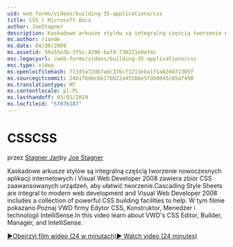 ```yaml
---
uid: web-forms/videos/building-35-applications/css
title: CSS | Microsoft Docs
author: JoeStagner
description: Kaskadowe arkusze stylów są integralną częścią tworzenie nowoczesnych aplikacji internetowych i Visual Web Developer 2008 zawiera kolekcję CSS zaawansowanych urządzeń, aby ułatwić tworzenie...
ms.author: riande
ms.date: 04/30/2009
ms.assetid: 50a55e3b-3f5c-429b-baf9-730221e9ef4c
msc.legacyurl: /web-forms/videos/building-35-applications/css
msc.type: video
ms.openlocfilehash: f11d3a72db7adc376cf1213eba1f1a820471305f
ms.sourcegitcommit: 24b1f6decbb17bb22a45166e5fdb0845c65af498
ms.translationtype: MT
ms.contentlocale: pl-PL
ms.lasthandoff: 03/01/2019
ms.locfileid: "57076187"
---
```

<a name="css"></a><span data-ttu-id="c2a0e-103">CSS</span><span class="sxs-lookup"><span data-stu-id="c2a0e-103">CSS</span></span>
====================
<span data-ttu-id="c2a0e-104">przez [Stagner Jan](https://github.com/JoeStagner)</span><span class="sxs-lookup"><span data-stu-id="c2a0e-104">by [Joe Stagner](https://github.com/JoeStagner)</span></span>

<span data-ttu-id="c2a0e-105">Kaskadowe arkusze stylów są integralną częścią tworzenie nowoczesnych aplikacji internetowych i Visual Web Developer 2008 zawiera zbiór CSS zaawansowanych urządzeń, aby ułatwić tworzenie.</span><span class="sxs-lookup"><span data-stu-id="c2a0e-105">Cascading Style Sheets are integral to modern web development and Visual Web Developer 2008 includes a collection of powerful CSS building facilities to help.</span></span> <span data-ttu-id="c2a0e-106">W tym filmie pokazano Poznaj VWD firmy Edytor CSS, Konstruktor, Menedżer i technologii IntelliSense.</span><span class="sxs-lookup"><span data-stu-id="c2a0e-106">In this video learn about VWD's CSS Editor, Builder, Manager, and IntelliSense.</span></span>

[<span data-ttu-id="c2a0e-107">&#9654;Obejrzyj film wideo (24 w minutach)</span><span class="sxs-lookup"><span data-stu-id="c2a0e-107">&#9654; Watch video (24 minutes)</span></span>](https://channel9.msdn.com/Blogs/ASP-NET-Site-Videos/css)

